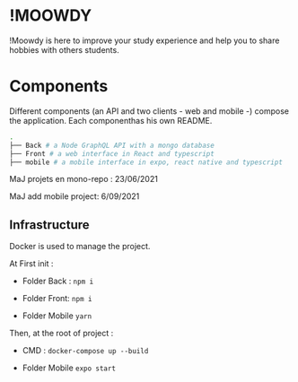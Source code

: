 # !MOOWDY

!Moowdy is here to improve your study experience and help you to share hobbies with others students.

# Components

Different components (an API and two clients - web and mobile -) compose the application.
Each componenthas his own README.

```bash 
.
├── Back # a Node GraphQL API with a mongo database
├── Front # a web interface in React and typescript
├── mobile # a mobile interface in expo, react native and typescript
```

MaJ projets en mono-repo : 23/06/2021
 
MaJ add mobile project: 6/09/2021

## Infrastructure
Docker is used to manage the project.

At First init :

- Folder Back : ``npm i``

- Folder Front: ``npm i``
  
- Folder Mobile `` yarn ``

Then, at the root of project : 

- CMD : `docker-compose up --build`
  
- Folder Mobile `` expo start ``
  
